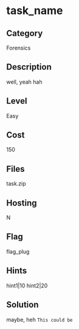 # task_name

## Category
Forensics

## Description
well, yeah
hah

## Level
Easy

## Cost
150

## Files
task.zip

## Hosting
N

## Flag
flag_plug

## Hints
hint1|10
hint2|20

## Solution
maybe, heh
<code>This could be</code>
